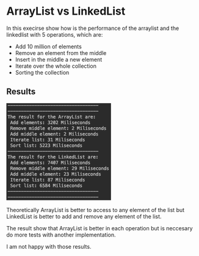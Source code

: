 # ArrayList vs LinkedList
In this execirse show how is the performance of the arraylist and the linkedlist with 5 operations, which are:

- Add 10 million of elements
- Remove an element from the middle
- Insert in the middle a new element
- Iterate over the whole collection
- Sorting the collection

## Results
![result](result.png)

Theoretically ArrayList is better to access to any element of the list but LinkedList is better to add and remove any element of the list.

The result show that ArrayList is better in each operation but is neccesary do more tests with another implementation.

I am not happy with those results.